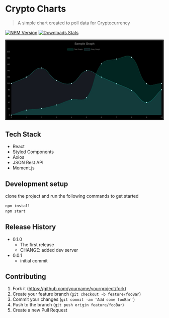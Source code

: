# Crypto Charts
> A simple chart created to poll data for Cryptocurrency

[![NPM Version][npm-image]][npm-url]
[![Downloads Stats][npm-downloads]][npm-url]

![](src/img/chartjs_crypto.jpg)

## Tech Stack
* React
* Styled Components
* Axios
* JSON Rest API
* Moment.js

## Development setup

clone the project and run the following commands to get started

```sh
npm install
npm start
```

## Release History

* 0.1.0
    * The first release
    * CHANGE: added dev server
* 0.0.1
    * initial commit

## Contributing

1. Fork it (<https://github.com/yourname/yourproject/fork>)
2. Create your feature branch (`git checkout -b feature/fooBar`)
3. Commit your changes (`git commit -am 'Add some fooBar'`)
4. Push to the branch (`git push origin feature/fooBar`)
5. Create a new Pull Request

<!-- Markdown link & img dfn's -->
[npm-image]: https://img.shields.io/npm/v/datadog-metrics.svg?style=flat-square
[npm-url]: https://npmjs.org/package/datadog-metrics
[npm-downloads]: https://img.shields.io/npm/dm/datadog-metrics.svg?style=flat-square
[travis-image]: https://img.shields.io/travis/dbader/node-datadog-metrics/master.svg?style=flat-square
[travis-url]: https://travis-ci.org/dbader/node-datadog-metrics
[wiki]: https://github.com/yourname/yourproject/wiki
